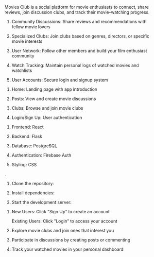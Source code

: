 <!-- Movies Club - README -->


<!-- Overview -->
Movies Club is a social platform for movie enthusiasts to connect, share reviews, join discussion clubs, and track their movie-watching progress.

<!-- Key Features -->
1. Community Discussions: Share reviews and recommendations with fellow movie lovers

2. Specialized Clubs: Join clubs based on genres, directors, or specific movie interests

3. User Network: Follow other members and build your film enthusiast community

4. Watch Tracking: Maintain personal logs of watched movies and watchlists

5. User Accounts: Secure login and signup system

<!-- Navigation -->
1. Home: Landing page with app introduction

2. Posts: View and create movie discussions

3. Clubs: Browse and join movie clubs

4. Login/Sign Up: User authentication

<!-- Technologies Used -->
1. Frontend: React 

2. Backend: Flask

3. Database: PostgreSQL

4. Authentication: Firebase Auth

5. Styling: CSS

<!-- Installation -->
.
1. Clone the repository:

      <!-- git clone [repository-url] -->

2. Install dependencies:

     <!-- npm install -->

3. Start the development server:

     <!-- npm start -->


<!-- USAGE -->

1. New Users: Click "Sign Up" to create an account

   Existing Users: Click "Login" to access your account

2. Explore movie clubs and join ones that interest you

3. Participate in discussions by creating posts or commenting

4. Track your watched movies in your personal dashboard